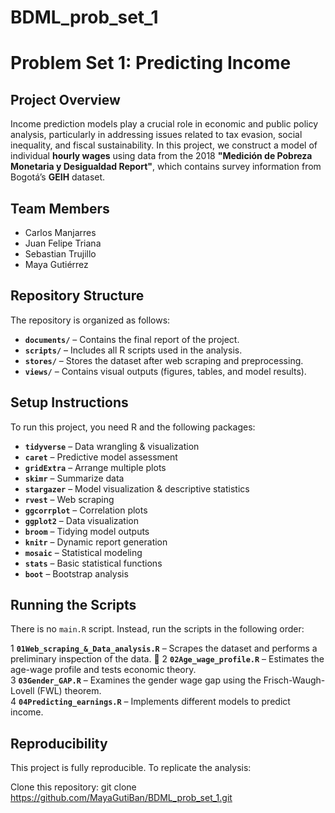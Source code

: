 # BDML_prob_set_1

# Problem Set 1: Predicting Income  

## Project Overview  
Income prediction models play a crucial role in economic and public policy analysis, particularly in addressing issues related to tax evasion, social inequality, and fiscal sustainability. In this project, we construct a model of individual **hourly wages** using data from the 2018 **"Medición de Pobreza Monetaria y Desigualdad Report"**, which contains survey information from Bogotá’s **GEIH** dataset.  

## Team Members  
- Carlos Manjarres  
- Juan Felipe Triana  
- Sebastian Trujillo  
- Maya Gutiérrez  

## Repository Structure  
The repository is organized as follows:  
- **`documents/`** – Contains the final report of the project.  
- **`scripts/`** – Includes all R scripts used in the analysis.  
- **`stores/`** – Stores the dataset after web scraping and preprocessing.  
- **`views/`** – Contains visual outputs (figures, tables, and model results).  

## Setup Instructions  
To run this project, you need R and the following packages:  

- **`tidyverse`** – Data wrangling & visualization
- **`caret`** – Predictive model assessment
- **`gridExtra`** – Arrange multiple plots
- **`skimr`** – Summarize data
- **`stargazer`** – Model visualization & descriptive statistics
- **`rvest`** – Web scraping
- **`ggcorrplot`** – Correlation plots
- **`ggplot2`** – Data visualization
- **`broom`** – Tidying model outputs
- **`knitr`** – Dynamic report generation
- **`mosaic`** – Statistical modeling
- **`stats`** – Basic statistical functions
- **`boot`** – Bootstrap analysis



## Running the Scripts  
There is no `main.R` script. Instead, run the scripts in the following order:  


1 **`01Web_scraping_&_Data_analysis.R`** – Scrapes the dataset and performs a preliminary inspection of the data.  ⃣
2 **`02Age_wage_profile.R`** – Estimates the age-wage profile and tests economic theory.  
3 **`03Gender_GAP.R`** – Examines the gender wage gap using the Frisch-Waugh-Lovell (FWL) theorem.  
4 **`04Predicting_earnings.R`** – Implements different models to predict income. 


## Reproducibility

This project is fully reproducible. To replicate the analysis:

Clone this repository: git clone https://github.com/MayaGutiBan/BDML_prob_set_1.git





